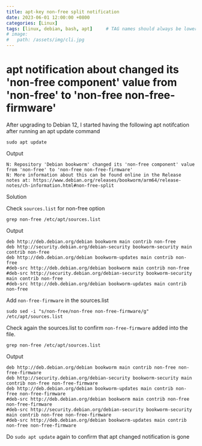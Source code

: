 ```yaml
---
title: apt-key non-free split notification
date: 2023-06-01 12:00:00 +0800
categories: [Linux]
tags: [linux, debian, bash, apt]     # TAG names should always be lowercase
# image:
#   path: /assets/img/cli.jpg
---
```

# apt notification about changed its 'non-free component' value from 'non-free' to 'non-free non-free-firmware'

After upgrading to Debian 12, I started having the following apt notifcation after running an apt update command


```shell
sudo apt update
```

Output

```shell
N: Repository 'Debian bookworm' changed its 'non-free component' value from 'non-free' to 'non-free non-free-firmware'
N: More information about this can be found online in the Release notes at: https://www.debian.org/releases/bookworm/arm64/release-notes/ch-information.html#non-free-split
```

Solution

Check `sources.list` for non-free option

```shell
grep non-free /etc/apt/sources.list
```

Output

```shell
deb http://deb.debian.org/debian bookworm main contrib non-free
deb http://security.debian.org/debian-security bookworm-security main contrib non-free
deb http://deb.debian.org/debian bookworm-updates main contrib non-free
#deb-src http://deb.debian.org/debian bookworm main contrib non-free
#deb-src http://security.debian.org/debian-security bookworm-security main contrib non-free
#deb-src http://deb.debian.org/debian bookworm-updates main contrib non-free
```

Add `non-free-firmware` in the sources.list

```shell
sudo sed -i "s/non-free/non-free non-free-firmware/g" /etc/apt/sources.list
```

Check again the sources.list to confirm `non-free-firmware` added into the file.

```shell
grep non-free /etc/apt/sources.list
```

Output


```shell
deb http://deb.debian.org/debian bookworm main contrib non-free non-free-firmware
deb http://security.debian.org/debian-security bookworm-security main contrib non-free non-free-firmware
deb http://deb.debian.org/debian bookworm-updates main contrib non-free non-free-firmware
#deb-src http://deb.debian.org/debian bookworm main contrib non-free non-free-firmware
#deb-src http://security.debian.org/debian-security bookworm-security main contrib non-free non-free-firmware
#deb-src http://deb.debian.org/debian bookworm-updates main contrib non-free non-free-firmware
```

Do `sudo apt update` again to confirm that apt changed notification is gone